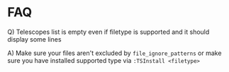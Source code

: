 # FAQ

Q) Telescopes list is empty even if filetype is supported and it should display some lines

A) Make sure your files aren't excluded by `file_ignore_patterns` or make sure you have installed supported type via `:TSInstall <filetype>`

